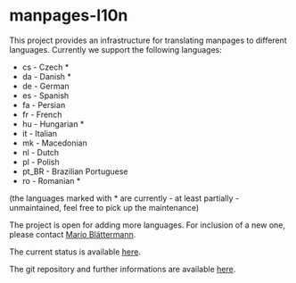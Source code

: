 # manpages-l10n

This project provides an infrastructure for translating manpages to different
languages. Currently we support the following languages:

*  cs - Czech *
*  da - Danish *
*  de - German
*  es - Spanish
*  fa - Persian
*  fr - French
*  hu - Hungarian *
*  it - Italian
*  mk - Macedonian
*  nl - Dutch
*  pl - Polish
*  pt_BR - Brazilian Portuguese
*  ro - Romanian *

(the languages marked with * are currently - at least partially - unmaintained,
feel free to pick up the maintenance)

The project is open for adding more languages. For inclusion of a new one,
please contact [Mario Blättermann](mailto:mario.blaettermann@gmail.com).

The current status is available [here](https://manpages-l10n-team.pages.debian.net/manpages-l10n/).

The git repository and further informations are available [here](https://salsa.debian.org/manpages-l10n-team/manpages-l10n).
